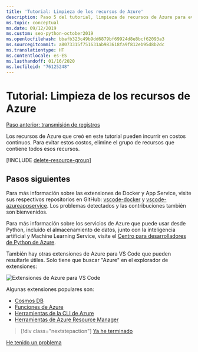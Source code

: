 ```yaml
---
title: 'Tutorial: Limpieza de los recursos de Azure'
description: Paso 5 del tutorial, limpieza de recursos de Azure para evitar incurrir en cargos continuos.
ms.topic: conceptual
ms.date: 09/12/2019
ms.custom: seo-python-october2019
ms.openlocfilehash: bbafb323c49b9dd6879bf69924d8e8bcf62093a3
ms.sourcegitcommit: a8073315f751631ab983618fa9f812eb95d8b2dc
ms.translationtype: HT
ms.contentlocale: es-ES
ms.lasthandoff: 01/16/2020
ms.locfileid: "76125248"
---
```

# <a name="tutorial-clean-up-azure-resources"></a>Tutorial: Limpieza de los recursos de Azure

[Paso anterior: transmisión de registros](tutorial-deploy-containers-04.md)

Los recursos de Azure que creó en este tutorial pueden incurrir en costos continuos. Para evitar estos costos, elimine el grupo de recursos que contiene todos esos recursos.

[!INCLUDE [delete-resource-group](includes/delete-resource-group.md)]

## <a name="next-steps"></a>Pasos siguientes

Para más información sobre las extensiones de Docker y App Service, visite sus respectivos repositorios en GitHub: [vscode-docker](https://github.com/Microsoft/vscode-docker) y [vscode-azureappservice](https://github.com/Microsoft/vscode-azureappservice). Los problemas detectados y las contribuciones también son bienvenidos.

Para más información sobre los servicios de Azure que puede usar desde Python, incluido el almacenamiento de datos, junto con la inteligencia artificial y Machine Learning Service, visite el [Centro para desarrolladores de Python de Azure](https://docs.microsoft.com/python/azure/?view=azure-python).

También hay otras extensiones de Azure para VS Code que pueden resultarle útiles. Solo tiene que buscar "Azure" en el explorador de extensiones:

![Extensiones de Azure para VS Code](media/deploy-containers/azure-extensions-for-visual-studio-code.png)

Algunas extensiones populares son:

- [Cosmos DB](https://marketplace.visualstudio.com/items?itemName=ms-azuretools.vscode-cosmosdb)
- [Funciones de Azure](https://marketplace.visualstudio.com/items?itemName=ms-azuretools.vscode-azurefunctions)
- [Herramientas de la CLI de Azure](https://marketplace.visualstudio.com/items?itemName=ms-vscode.azurecli)
- [Herramientas de Azure Resource Manager](https://marketplace.visualstudio.com/items?itemName=msazurermtools.azurerm-vscode-tools)

> [!div class="nextstepaction"]
> [Ya he terminado](https://docs.microsoft.com/python/azure/?view=azure-python)

[He tenido un problema](https://www.research.net/r/PWZWZ52?tutorial=vscode-appservice-containers&step=07-clean-up-resources)
